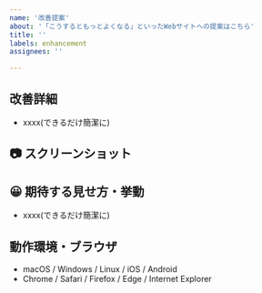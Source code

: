 ```yaml
---
name: '改善提案'
about: '「こうするともっとよくなる」といったWebサイトへの提案はこちら'
title: ''
labels: enhancement
assignees: ''

---
```


## 改善詳細
- xxxx(できるだけ簡潔に)

## 📷 スクリーンショット

## 😀 期待する見せ方・挙動
- xxxx(できるだけ簡潔に)

## 動作環境・ブラウザ
- macOS / Windows / Linux / iOS / Android
- Chrome / Safari / Firefox / Edge / Internet Explorer
